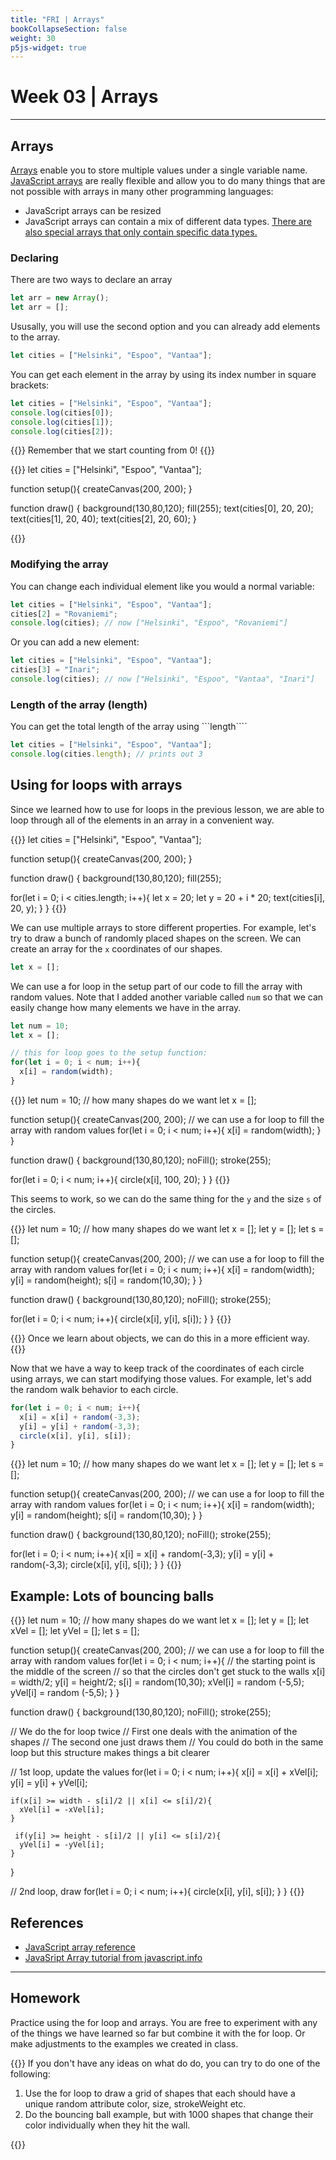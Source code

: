 ```yaml
---
title: "FRI | Arrays"
bookCollapseSection: false
weight: 30
p5js-widget: true
---
```


# Week 03 | Arrays

---

## Arrays

[Arrays](https://www.w3schools.com/jsref/jsref_obj_array.asp) enable you to store multiple values under a single variable name. [JavaScript arrays](https://developer.mozilla.org/en-US/docs/Web/JavaScript/Reference/Global_Objects/Array) are really flexible and allow you to do many things that are not possible with arrays in many other programming languages:

- JavaScript arrays can be resized
- JavaScript arrays can contain a mix of different data types. [There are also special arrays that only contain specific data types.](https://developer.mozilla.org/en-US/docs/Web/JavaScript/Typed_arrays)

### Declaring

There are two ways to declare an array

```js
let arr = new Array();
let arr = [];
```

Ususally, you will use the second option and you can already add elements to the array.

```js
let cities = ["Helsinki", "Espoo", "Vantaa"];
```

You can get each element in the array by using its index number in square brackets:

```js
let cities = ["Helsinki", "Espoo", "Vantaa"];
console.log(cities[0]);
console.log(cities[1]);
console.log(cities[2]);
```

{{<hint warning>}}
Remember that we start counting from 0!
{{</hint>}}

{{<p5js autoplay=1 width="200" height="400">}}
let cities = ["Helsinki", "Espoo", "Vantaa"];

function setup(){
  createCanvas(200, 200);
}

function draw() {
  background(130,80,120);
  fill(255);
  text(cities[0], 20, 20);
  text(cities[1], 20, 40);
  text(cities[2], 20, 60);
}

{{</p5js >}}

### Modifying the array

You can change each individual element like you would a normal variable:

```js
let cities = ["Helsinki", "Espoo", "Vantaa"];
cities[2] = "Rovaniemi"; 
console.log(cities); // now ["Helsinki", "Espoo", "Rovaniemi"]
```

Or you can add a new element:

```js
let cities = ["Helsinki", "Espoo", "Vantaa"];
cities[3] = "Inari";
console.log(cities); // now ["Helsinki", "Espoo", "Vantaa", "Inari"]
```

### Length of the array (length)

You can get the total length of the array using ```length````

```js
let cities = ["Helsinki", "Espoo", "Vantaa"];
console.log(cities.length); // prints out 3
```

## Using for loops with arrays

Since we learned how to use for loops in the previous lesson, we are able to loop through all of the elements in an array in a convenient way.

{{<p5js autoplay=1 width="200" height="400">}}
let cities = ["Helsinki", "Espoo", "Vantaa"];

function setup(){
  createCanvas(200, 200);
}

function draw() {
  background(130,80,120);
  fill(255);
  
  for(let i = 0; i < cities.length; i++){
    let x = 20;
    let y = 20 + i * 20;
    text(cities[i], 20, y);
  }
}
{{</p5js >}}

We can use multiple arrays to store different properties. For example, let's try to draw a bunch of randomly placed shapes on the screen. We can create an array for the ```x``` coordinates of our shapes.

```js
let x = [];
```

We can use a for loop in the setup part of our code to fill the array with random values. Note that I added another variable called ```num``` so that we can easily change how many elements we have in the array.

```js
let num = 10;
let x = [];

// this for loop goes to the setup function:
for(let i = 0; i < num; i++){
  x[i] = random(width);
}
```

{{<p5js autoplay=1 width="200" height="400">}}
let num = 10; // how many shapes do we want 
let x = [];

function setup(){
  createCanvas(200, 200);
  // we can use a for loop to fill the array with random values
  for(let i = 0; i < num; i++){
    x[i] = random(width);
  }
}

function draw() {
  background(130,80,120);
  noFill();
  stroke(255);
  
  for(let i = 0; i < num; i++){
    circle(x[i], 100, 20);
  }
}
{{</p5js >}}

This seems to work, so we can do the same thing for the ```y``` and the size ```s``` of the circles.

{{<p5js autoplay=1 width="200" height="400">}}
let num = 10; // how many shapes do we want 
let x = [];
let y = [];
let s = [];

function setup(){
  createCanvas(200, 200);
  // we can use a for loop to fill the array with random values
  for(let i = 0; i < num; i++){
    x[i] = random(width);
    y[i] = random(height);
    s[i] = random(10,30);
  }
}

function draw() {
  background(130,80,120);
  noFill();
  stroke(255);
  
  for(let i = 0; i < num; i++){
    circle(x[i], y[i], s[i]);
  }
}
{{</p5js >}}

{{<hint info>}}
Once we learn about objects, we can do this in a more efficient way.
{{</hint>}}

Now that we have a way to keep track of the coordinates of each circle using arrays, we can start modifying those values. For example, let's add the random walk behavior to each circle.

```js
for(let i = 0; i < num; i++){
  x[i] = x[i] + random(-3,3);
  y[i] = y[i] + random(-3,3);
  circle(x[i], y[i], s[i]);
}
```

{{<p5js autoplay=1 width="200" height="400">}}
let num = 10; // how many shapes do we want 
let x = [];
let y = [];
let s = [];

function setup(){
  createCanvas(200, 200);
  // we can use a for loop to fill the array with random values
  for(let i = 0; i < num; i++){
    x[i] = random(width);
    y[i] = random(height);
    s[i] = random(10,30);
  }
}

function draw() {
  background(130,80,120);
  noFill();
  stroke(255);
  
  for(let i = 0; i < num; i++){
    x[i] = x[i] + random(-3,3);
    y[i] = y[i] + random(-3,3);
    circle(x[i], y[i], s[i]);
  }
}
{{</p5js >}}

## Example: Lots of bouncing balls

{{<p5js autoplay=1 width="200" height="400">}}
let num = 10; // how many shapes do we want 
let x = [];
let y = [];
let xVel = [];
let yVel = [];
let s = [];

function setup(){
  createCanvas(200, 200);
  // we can use a for loop to fill the array with random values
  for(let i = 0; i < num; i++){
    // the starting point is the middle of the screen
    // so that the circles don't get stuck to the walls
    x[i] = width/2;
    y[i] = height/2;
    s[i] = random(10,30);
    xVel[i] = random (-5,5);
    yVel[i] = random (-5,5);
  }
}

function draw() {
  background(130,80,120);
  noFill();
  stroke(255);

  // We do the for loop twice
  // First one deals with the animation of the shapes
  // The second one just draws them
  // You could do both in the same loop but this structure makes things a bit clearer
  
  // 1st loop, update the values
  for(let i = 0; i < num; i++){
    x[i] = x[i] + xVel[i];
    y[i] = y[i] + yVel[i];

    if(x[i] >= width - s[i]/2 || x[i] <= s[i]/2){
      xVel[i] = -xVel[i];
    }

     if(y[i] >= height - s[i]/2 || y[i] <= s[i]/2){
      yVel[i] = -yVel[i];
    }
  }

  // 2nd loop, draw
  for(let i = 0; i < num; i++){
    circle(x[i], y[i], s[i]);
  }
}
{{</p5js >}}

## References

- [JavaScript array reference](https://developer.mozilla.org/en-US/docs/Web/JavaScript/Reference/Global_Objects/Array)
- [JavaSript Array tutorial from javascript.info](https://javascript.info/array)

---

## Homework

Practice using the for loop and arrays. You are free to experiment with any of the things we have learned so far but combine it with the for loop. Or make adjustments to the examples we created in class.

{{<hint info>}}
If you don't have any ideas on what do do, you can try to do one of the following:
1. Use the for loop to draw a grid of shapes that each should have a unique random attribute color, size, strokeWeight etc.
2. Do the bouncing ball example, but with 1000 shapes that change their color individually when they hit the wall.
 
{{</hint>}}